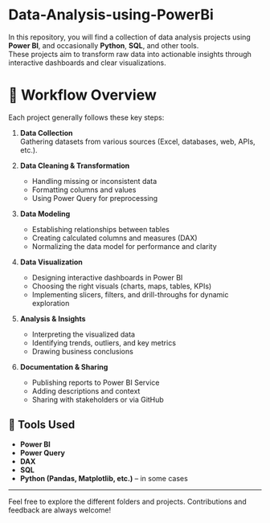 # Data-Analysis-using-PowerBi
In this repository, you will find a collection of data analysis projects using **Power BI**, and occasionally **Python**, **SQL**, and other tools.  
These projects aim to transform raw data into actionable insights through interactive dashboards and clear visualizations.

# 🔄 Workflow Overview
Each project generally follows these key steps:

1. **Data Collection**  
   Gathering datasets from various sources (Excel, databases, web, APIs, etc.).

2. **Data Cleaning & Transformation**  
   - Handling missing or inconsistent data  
   - Formatting columns and values  
   - Using Power Query for preprocessing

3. **Data Modeling**  
   - Establishing relationships between tables  
   - Creating calculated columns and measures (DAX)  
   - Normalizing the data model for performance and clarity

4. **Data Visualization**  
   - Designing interactive dashboards in Power BI  
   - Choosing the right visuals (charts, maps, tables, KPIs)  
   - Implementing slicers, filters, and drill-throughs for dynamic exploration

5. **Analysis & Insights**  
   - Interpreting the visualized data  
   - Identifying trends, outliers, and key metrics  
   - Drawing business conclusions

6. **Documentation & Sharing**  
   - Publishing reports to Power BI Service  
   - Adding descriptions and context  
   - Sharing with stakeholders or via GitHub

## 🧰 Tools Used

- **Power BI**
- **Power Query**
- **DAX**
- **SQL**
- **Python (Pandas, Matplotlib, etc.)** – in some cases

---

Feel free to explore the different folders and projects. Contributions and feedback are always welcome!

